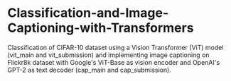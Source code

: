 # Classification-and-Image-Captioning-with-Transformers
Classification of CIFAR-10 dataset using a Vision Transformer (ViT) model (vit_main and vit_submission) and implementing image captioning on Flickr8k dataset with Google's ViT-Base as vision encoder and OpenAI's GPT-2 as text decoder (cap_main and cap_submission).
